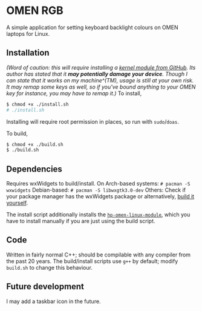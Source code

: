 # OMEN RGB

A simple application for setting keyboard backlight colours on OMEN laptops for Linux.

## Installation
*(Word of caution: this will require installing a [kernel module from GitHub]((https://github.com/pelrun/hp-omen-linux-module)). Its author has stated that it **may potentially damage your device**. Though I can state that it works on my machine^(TM), usage is still at your own risk. It may remap some keys as well, so if you've bound anything to your OMEN key for instance, you may have to remap it.)*
To install,
```sh
$ chmod +x ./install.sh
# ./install.sh
```
Installing will require root permission in places, so run with `sudo`/`doas`.

To build, 
```sh
$ chmod +x ./build.sh
$ ./build.sh
```

## Dependencies
Requires wxWidgets to build/install.
On Arch-based systems: 
`# pacman -S wxwidgets`
Debian-based:
`# pacman -S libwxgtk3.0-dev`
Others: Check if your package manager has the wxWidgets package or alternatively, [build it yourself](https://github.com/wxWidgets/wxWidgets).

The install script additionally installs the [`hp-omen-linux-module`](https://github.com/pelrun/hp-omen-linux-module), which you have to install manually if you are just using the build script. 

## Code
Written in fairly normal C++; should be compilable with any compiler from the past 20 years. 
The build/install scripts use `g++` by default; modify `build.sh` to change this behaviour.

## Future development
I may add a taskbar icon in the future.